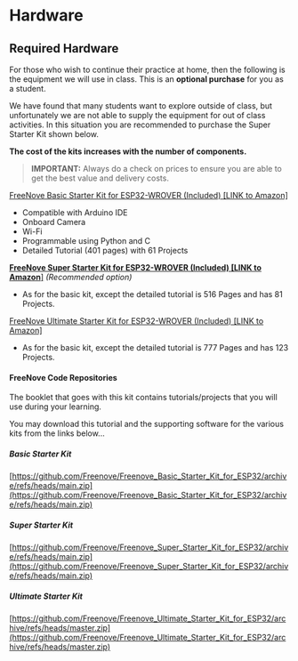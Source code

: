 # Hardware

## Required Hardware

For those who wish to continue their practice at home, then the following is the equipment we will use in class. This is an **optional purchase** for you as a student. 

We have found that many students want to explore outside of class, but unfortunately we are not able to supply the equipment for out of class activities. In this situation you are recommended to purchase the Super Starter Kit shown below.

**The cost of the kits increases with the number of components.**

> **IMPORTANT:** Always do a check on prices to ensure you are able to get the best value and delivery costs.


[FreeNove Basic Starter Kit for ESP32-WROVER (Included) [LINK to Amazon]](https://www.amazon.com.au/Freenove-ESP32-WROVER-Contained-Compatible-Bluetooth/dp/B09BC1N9LL/ref=d_pd_sbs_sccl_4_1/356-9298637-2979219?pd_rd_w=a924i&content-id=amzn1.sym.48833f7a-0d5e-4044-852e-e6a9d7f4d9f6&pf_rd_p=48833f7a-0d5e-4044-852e-e6a9d7f4d9f6&pf_rd_r=VRDHX92G7AJHEMAFS0S1&pd_rd_wg=djoKr&pd_rd_r=f72c1ea9-721f-4893-acdf-ecf9a865c9d9&pd_rd_i=B09BC1N9LL&psc=1)

- Compatible with Arduino IDE
- Onboard Camera
- Wi-Fi
- Programmable using Python and C
- Detailed Tutorial (401 pages) with 61 Projects

[**FreeNove Super Starter Kit for ESP32-WROVER (Included) [LINK to Amazon**]](https://www.amazon.com.au/Freenove-ESP32-WROVER-Contained-Compatible-Bluetooth/dp/B09BC5B4H6)  *(Recommended option)*

- As for the basic kit, except the detailed tutorial is 516 Pages and has 81 Projects.

[FreeNove Ultimate Starter Kit for ESP32-WROVER (Included) [LINK to Amazon]](https://www.amazon.com.au/Freenove-ESP32-WROVER-Contained-Compatible-Bluetooth/dp/B09CGB1BGV)

- As for the basic kit, except the detailed tutorial is 777 Pages and has 123 Projects.

  

#### FreeNove Code Repositories

The booklet that goes with this kit contains tutorials/projects that you will use during your learning.

You may download this tutorial and the supporting software for the various kits from the links below...

##### Basic Starter Kit
[https://github.com/Freenove/Freenove_Basic_Starter_Kit_for_ESP32/archive/refs/heads/main.zip](https://github.com/Freenove/Freenove_Basic_Starter_Kit_for_ESP32/archive/refs/heads/main.zip)

##### Super Starter Kit
[https://github.com/Freenove/Freenove_Super_Starter_Kit_for_ESP32/archive/refs/heads/main.zip](https://github.com/Freenove/Freenove_Super_Starter_Kit_for_ESP32/archive/refs/heads/main.zip)

##### Ultimate Starter Kit
[https://github.com/Freenove/Freenove_Ultimate_Starter_Kit_for_ESP32/archive/refs/heads/master.zip](https://github.com/Freenove/Freenove_Ultimate_Starter_Kit_for_ESP32/archive/refs/heads/master.zip)


